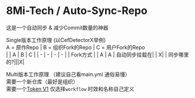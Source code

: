 # 8Mi-Tech / Auto-Sync-Repo

这是一个自动同步 & 减少Commit数量的神器<br>

Single版本工作原理 (以CefDetectorX举例)<br>
A = 原作Repo | B = 组织Fork的Repo | C = 用户Fork的Repo
<br>
| | A | B | C |
| - | - | - | - |
| Fork方式 | | A | A
| 自动同步挂载在| | X| 
| 同步哪里的?|||X|

Multi版本工作原理 （建议自己看main.yml 通俗易懂）<br>
需要一个新仓库（最好是组织）<br>
需要一个[Token V1](https://github.com/settings/tokens/new) 仅选择`workflow` 时效和名称自己定义<br>
